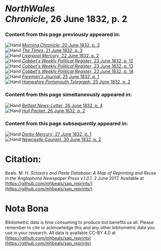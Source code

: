 # *NorthWales Chronicle*, 26 June 1832, p. 2  
  
### Content from this page previously appeared in:  
![Hand](http://scissorsandpaste.net/wp-content/uploads/2017/06/smallhandpointer.png) [*Morning Chronicle*, 20 June 1832, p. 3](https://mhbeals.github.io/sap_html/Morning-Chronicle/Morning-Chronicle-20-June-1832-p-3)  
![Hand](http://scissorsandpaste.net/wp-content/uploads/2017/06/smallhandpointer.png) [*The Times*, 21 June 1832, p. 3](https://mhbeals.github.io/sap_html/The-Times/The-Times-21-June-1832-p-3)  
![Hand](http://scissorsandpaste.net/wp-content/uploads/2017/06/smallhandpointer.png) [*Liverpool Mercury*, 22 June 1832, p. 2](https://mhbeals.github.io/sap_html/Liverpool-Mercury/Liverpool-Mercury-22-June-1832-p-2)  
![Hand](http://scissorsandpaste.net/wp-content/uploads/2017/06/smallhandpointer.png) [*Cobbet's Weekly Political Register*, 23 June 1832, p. 12](https://mhbeals.github.io/sap_html/Cobbet's-Weekly-Political-Register/Cobbet's-Weekly-Political-Register-23-June-1832-p-12)  
![Hand](http://scissorsandpaste.net/wp-content/uploads/2017/06/smallhandpointer.png) [*Cobbet's Weekly Political Register*, 23 June 1832, p. 13](https://mhbeals.github.io/sap_html/Cobbet's-Weekly-Political-Register/Cobbet's-Weekly-Political-Register-23-June-1832-p-13)  
![Hand](http://scissorsandpaste.net/wp-content/uploads/2017/06/smallhandpointer.png) [*Cobbet's Weekly Political Register*, 23 June 1832, p. 14](https://mhbeals.github.io/sap_html/Cobbet's-Weekly-Political-Register/Cobbet's-Weekly-Political-Register-23-June-1832-p-14)  
![Hand](http://scissorsandpaste.net/wp-content/uploads/2017/06/smallhandpointer.png) [*Freeman's Journal*, 25 June 1832, p. 1](https://mhbeals.github.io/sap_html/Freeman's-Journal/Freeman's-Journal-25-June-1832-p-1)  
![Hand](http://scissorsandpaste.net/wp-content/uploads/2017/06/smallhandpointer.png) [*Hampshire Portsmouth Telegraph*, 25 June 1832, p. 2](https://mhbeals.github.io/sap_html/Hampshire-Portsmouth-Telegraph/Hampshire-Portsmouth-Telegraph-25-June-1832-p-2)  
  
### Content from this page simeltaneously appeared in:  
![Hand](http://scissorsandpaste.net/wp-content/uploads/2017/06/smallhandpointer.png) [*Belfast News-Letter*, 26 June 1832, p. 4](https://mhbeals.github.io/sap_html/Belfast-News-Letter/Belfast-News-Letter-26-June-1832-p-4)  
![Hand](http://scissorsandpaste.net/wp-content/uploads/2017/06/smallhandpointer.png) [*Hull Packet*, 26 June 1832, p. 2](https://mhbeals.github.io/sap_html/Hull-Packet/Hull-Packet-26-June-1832-p-2)  
  
### Content from this page subsequently appeared in:  
![Hand](http://scissorsandpaste.net/wp-content/uploads/2017/06/smallhandpointer.png) [*Derby Mercury*, 27 June 1832, p. 1](https://mhbeals.github.io/sap_html/Derby-Mercury/Derby-Mercury-27-June-1832-p-1)  
![Hand](http://scissorsandpaste.net/wp-content/uploads/2017/06/smallhandpointer.png) [*Newcastle Courant*, 30 June 1832, p. 2](https://mhbeals.github.io/sap_html/Newcastle-Courant/Newcastle-Courant-30-June-1832-p-2)  


# Citation: 

Beals. M. H. *Scissors and Paste Database: A Map of Reprinting and Reuse in the Anglophone Newspaper Press v.1.0.1.* 2 June 2017. Available at [https://github.com/mhbeals/sap_reprints/](https://github.com/mhbeals/sap_reprints/). 

# Nota Bona

Bibliometric data is time consuming to produce but benefits us all. Please remember to cite or acknowledge this and any other bibliometric data you use in your research. All data is available CC-BY 4.0 at [https://github.com/mhbeals/sap_reprints](https://github.com/mhbeals/sap_reprints)